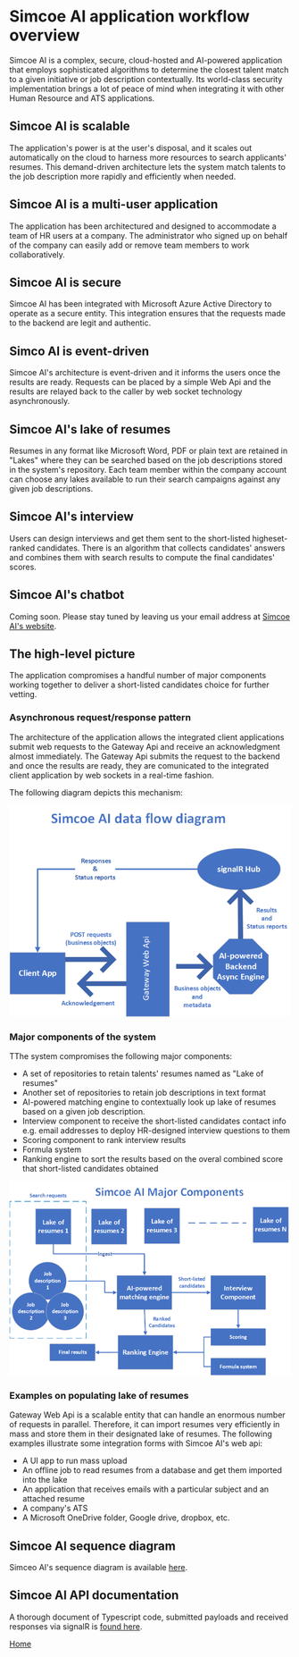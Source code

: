 # Simcoe AI application workflow overview
Simcoe AI is a complex, secure, cloud-hosted and AI-powered application that employs sophisticated algorithms to determine the closest talent match to a given initiative or job description contextually. Its world-class security implementation brings a lot of peace of mind when integrating it with other Human Resource and ATS applications.

## Simcoe AI is scalable
The application's power is at the user's disposal, and it scales out automatically on the cloud to harness more resources to search applicants' resumes. This demand-driven architecture lets the system match talents to the job description more rapidly and efficiently when needed.

## Simcoe AI is a multi-user application
The application has been architectured and designed to accommodate a team of HR users at a company. The administrator who signed up on behalf of the company can easily add or remove team members to work collaboratively.

## Simcoe AI is secure
Simcoe AI has been integrated with Microsoft Azure Active Directory to operate as a secure entity. This integration ensures that the requests made to the backend are legit and authentic.

## Simco AI is event-driven
Simcoe AI's architecture is event-driven and it informs the users once the results are ready. Requests can be placed by a simple Web Api and the results are relayed back to the caller by web socket technology asynchronously.

## Simcoe AI's lake of resumes
Resumes in any format like Microsoft Word, PDF or plain text are retained in "Lakes" where they can be searched based on the job descriptions stored in the system's repository. Each team member within the company account can choose any lakes available to run their search campaigns against any given job descriptions.

## Simcoe AI's interview
Users can design interviews and get them sent to the short-listed higheset-ranked candidates. There is an algorithm that collects candidates' answers and combines them with search results to compute the final candidates' scores.

## Simcoe AI's chatbot
Coming soon. Please stay tuned by leaving us your email address at [Simcoe AI's website](https://simcoe.ai).

## The high-level picture
The application compromises a handful number of major components working together to deliver a short-listed candidates choice for further vetting.

### Asynchronous request/response pattern
The architecture of the application allows the integrated client applications submit web requests to the Gateway Api and receive an acknowledgment almost immediately. The Gateway Api submits the request to the backend and once the results are ready, they are comunicated to the integrated client application by web sockets in a real-time fashion.

The following diagram depicts this mechanism:

![simcoe ai data flow diagram](assets/hla1.png)

### Major components of the system
TThe system compromises the following major components:

* A set of repositories to retain talents' resumes named as "Lake of resumes"
* Another set of repositories to retain job descriptions in text format
* AI-powered matching engine to contextually look up lake of resumes based on a given job description.
* Interview component to receive the short-listed candidates contact info e.g. email addresses to deploy HR-designed interview questions to them
* Scoring component to rank interview results
* Formula system
* Ranking engine to sort the results based on the overal combined score that short-listed candidates obtained

![simcoe ai major components](assets/hla2.png)

### Examples on populating lake of resumes
Gateway Web Api is a scalable entity that can handle an enormous number of requests in parallel. Therefore, it can import resumes very efficiently in mass and store them in their designated lake of resumes. The following examples illustrate some integration forms with Simcoe AI's web api:

* A UI app to run mass upload
* An offline job to read resumes from a database and get them imported into the lake
* An application that receives emails with a particular subject and an attached resume
* A company's ATS
* A Microsoft OneDrive folder, Google drive, dropbox, etc.

## Simcoe AI sequence diagram

Simceo AI's sequence diagram is available [here](simcoe-ai-sequence-diagram.md).

## Simcoe AI API documentation

A thorough document of Typescript code, submitted payloads and received responses via signalR is [found here](Requests.md).


[Home](README.md) 

